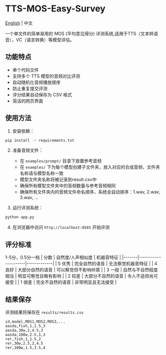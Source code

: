 # TTS-MOS-Easy-Survey

[English](./readme_en.md) | 中文

一个单文件的简单易用的 MOS (平均意见得分) 评测系统,适用于TTS（文本转语音），VC（语言转换）等模型评估。

## 功能特点

- 单个代码文件
- 支持多个 TTS 模型的音频对比评测
- 自动随机化音频播放顺序
- 防止重复提交评测
- 评分结果自动保存为 CSV 格式
- 简洁的网页界面

## 使用方法

1. 安装依赖：
```bash
pip install -r requirements.txt
```
2. 准备音频文件：
   - 在 `examples/prompt/` 目录下放置参考音频
   - 在 `examples/` 下为每个模型创建子文件夹，放入对应的合成音频，文件夹名称请与模型名称一致
   - 模型文件夹名称将被记录到result.csv中
   - 确保所有模型文件夹中的音频数量与参考音频相同
   - 确保所有文件夹内的音频文件命名顺序，系统会自动排序：1.wav, 2.wav, 3.wav, ...

3. 运行评测系统：
```bash
python app.py
```
4. 在浏览器中访问 `http://localhost:8565` 开始评测

## 评分标准 
1-5分，0.5分一档
| 分数 | 自然度/人声相似度 | 机器音特征 |
|-------|---------------------|-------------|
| 5 优秀 | 完全自然的语音 | 无法察觉机器音特征 |
| 4 良好 | 大部分自然的语音 | 可以察觉但不影响听感 |
| 3 一般 | 自然与不自然程度相当 | 明显可察觉且略有影响 |
| 2 较差 | 大部分不自然的语音 | 令人不适但尚可接受 |
| 1 很差 | 完全不自然的语音 | 非常明显且无法接受 |

## 结果保存

评测结果将保存在 `results/results.csv`

```csv
id,model,MOS1,MOS2,MOS3,...
aasda,fish,1,1.5,3
aasda,30w,2,4.5,3
aasda,100w,2.5,1,3
rer,fish,1,1.5,2
rer,30w,2.5,2,4.5
rer,100w,1.5,3.5,4
```

